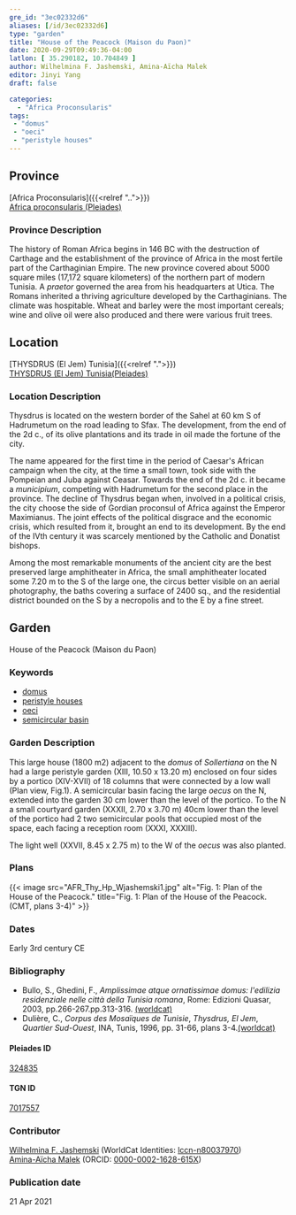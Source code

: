 ```yaml
---
gre_id: "3ec02332d6"
aliases: [/id/3ec02332d6]
type: "garden"
title: "House of the Peacock (Maison du Paon)"
date: 2020-09-29T09:49:36-04:00
latlon: [ 35.290182, 10.704849 ]
author: Wilhelmina F. Jashemski, Amina-Aïcha Malek
editor: Jinyi Yang
draft: false

categories:
  - "Africa Proconsularis"
tags:
 - "domus"
 - "oeci"
 - "peristyle houses"
---
```


## Province
[Africa Proconsularis]({{<relref "..">}}) \
[Africa proconsularis (Pleiades)](https://pleiades.stoa.org/places/991341)

### Province Description
The history of Roman Africa begins in 146 BC with the destruction of Carthage and the establishment of the province of Africa in the most fertile part of the Carthaginian Empire.  The new province covered about 5000 square miles (17,172 square kilometers) of the northern part of modern Tunisia.  A *praetor* governed the area from his headquarters at Utica.  The Romans inherited a thriving agriculture developed by the Carthaginians.  The climate was hospitable.  Wheat and barley were the most important cereals; wine and olive oil were also produced and there were various fruit trees.
<!-- DESCRIPTION -->


## Location
[THYSDRUS (El Jem) Tunisia]({{<relref ".">}}) \
[THYSDRUS (El Jem) Tunisia(Pleiades)](https://pleiades.stoa.org/places/324835)

### Location Description
Thysdrus is located on the western border of the Sahel at 60 km S of Hadrumetum on the road leading to Sfax. The development, from the end of the 2d c., of its olive plantations and its trade in oil made the fortune of the city.

The name appeared for the first time in the period of Caesar's African campaign when the city, at the time a small town, took side with the Pompeian and Juba against Ceasar. Towards the end of the 2d c. it became a *municipium*, competing with Hadrumetum for the second place in the province. The decline of Thysdrus began when, involved in a political crisis, the city choose the side of Gordian proconsul of Africa against the Emperor Maximianus. The joint effects of the political disgrace and the economic crisis, which resulted from it, brought an end to its development. By the end of the IVth century it was scarcely mentioned by the Catholic and Donatist bishops.

Among the most remarkable monuments of the ancient city are the best preserved large amphitheater in Africa, the small amphitheater located some 7.20 m to the S of the large one, the circus better visible on an aerial photography, the baths covering a surface of 2400 sq., and the residential district bounded on the S by a necropolis and to the E by a fine street.

<!--## Sublocation-->

<!--
[AREA WITHIN LOCATION, LIKE “PALATINE HILL”](GEOREFERENCE LINK)
A sublocation is any area larger than an individual garden, but located within a location. I would always try to include a link to a controlled vocabulary here if possible. This ID may well be different from the Garden ID, e.g., Pompeii versus a Garden in one of the houses which has its own Pleiades ID.
-->

<!--### Sublocation Description-->

<!-- DESCRIPTION -->

## Garden

House of the Peacock (Maison du Paon)

### Keywords
- [domus](http://vocab.getty.edu/page/aat/300005506)
- [peristyle houses](http://vocab.getty.edu/page/aat/300005452)
- [oeci](http://vocab.getty.edu/page/aat/300080791)
- [semicircular basin](#)

### Garden Description

This large house (1800 m2) adjacent to the *domus* of *Sollertiana* on the N had a large peristyle garden (XIII, 10.50 x 13.20 m) enclosed on four sides by a portico (XIV-XVII) of 18 columns that were connected by a low wall (Plan view, Fig.1). A semicircular basin facing the large *oecus* on the N, extended into the garden 30 cm lower than the level of the portico. To the N a small courtyard garden (XXXII, 2.70 x 3.70 m) 40cm lower than the level of the portico had 2 two semicircular pools that occupied most of the space, each facing a reception room (XXXI, XXXIII).

The light well (XXVII, 8.45 x 2.75 m) to the W of the *oecus* was also planted.




<!--### Maps-->


### Plans
{{< image src="AFR_Thy_Hp_Wjashemski1.jpg" alt="Fig. 1: Plan of the House of the Peacock." title="Fig. 1: Plan of the House of the Peacock. (CMT, plans 3-4)" >}}

<!--### Images-->
### Dates

Early 3rd century CE

### Bibliography
* Bullo, S., Ghedini, F., *Amplissimae atque ornatissimae domus: l'edilizia residenziale nelle città della Tunisia romana*, Rome: Edizioni Quasar, 2003, pp.266-267.pp.313-316. [(worldcat)](http://www.worldcat.org/oclc/989088620)
* Dulière, C., *Corpus des Mosaïques de Tunisie*, *Thysdrus, El Jem*, *Quartier Sud-Ouest*, INA, Tunis, 1996, pp. 31-66, plans 3-4.[(worldcat)](http://www.worldcat.org/oclc/884623863)

#### Pleiades ID

[324835](https://pleiades.stoa.org/places/324835)

#### TGN ID

[7017557](http://vocab.getty.edu/page/tgn/7017557)

### Contributor
[Wilhelmina F. Jashemski](https://lib.guides.umd.edu/c.php?g=326514&p=2193250) (WorldCat Identities: [lccn-n80037970](http://worldcat.org/identities/lccn-n80037970/)) \
[Amina-Aïcha Malek](http://worldcat.org/identities/lccn-n2012075871/) (ORCID: [0000-0002-1628-615X](https://orcid.org/0000-0002-1628-615X))

### Publication date


21 Apr 2021
